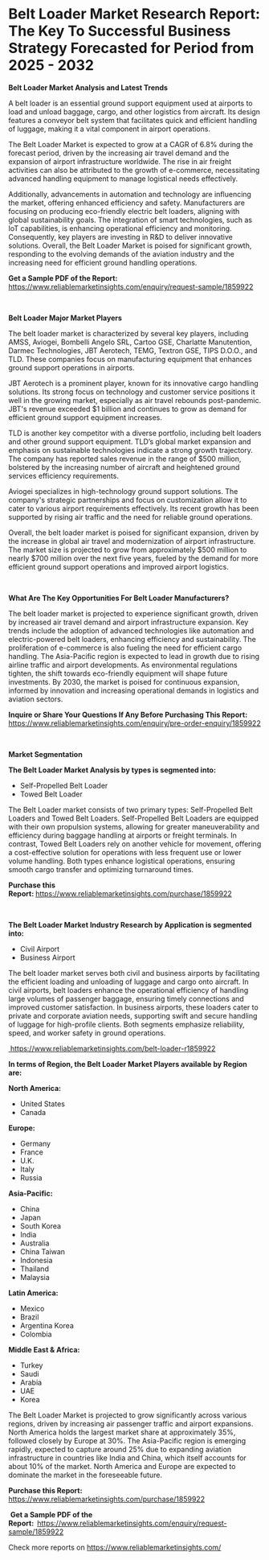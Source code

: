 <p><h1>Belt Loader Market Research Report: The Key To Successful Business Strategy Forecasted for Period from 2025 - 2032</h1></p><p><strong>Belt Loader Market Analysis and Latest Trends</strong></p>
<p><p>A belt loader is an essential ground support equipment used at airports to load and unload baggage, cargo, and other logistics from aircraft. Its design features a conveyor belt system that facilitates quick and efficient handling of luggage, making it a vital component in airport operations. </p><p>The Belt Loader Market is expected to grow at a CAGR of 6.8% during the forecast period, driven by the increasing air travel demand and the expansion of airport infrastructure worldwide. The rise in air freight activities can also be attributed to the growth of e-commerce, necessitating advanced handling equipment to manage logistical needs effectively. </p><p>Additionally, advancements in automation and technology are influencing the market, offering enhanced efficiency and safety. Manufacturers are focusing on producing eco-friendly electric belt loaders, aligning with global sustainability goals. The integration of smart technologies, such as IoT capabilities, is enhancing operational efficiency and monitoring. Consequently, key players are investing in R&D to deliver innovative solutions. Overall, the Belt Loader Market is poised for significant growth, responding to the evolving demands of the aviation industry and the increasing need for efficient ground handling operations.</p></p>
<p><strong>Get a Sample PDF of the Report:&nbsp;</strong> <a href="https://www.reliablemarketinsights.com/enquiry/request-sample/1859922?utm_campaign=1894&utm_medium=2&utm_source=Github&utm_content=ia&utm_term=22022025&utm_id=belt-loader">https://www.reliablemarketinsights.com/enquiry/request-sample/1859922</a></p>
<p>&nbsp;</p>
<p><strong>Belt Loader Major Market Players</strong></p>
<p><p>The belt loader market is characterized by several key players, including AMSS, Aviogei, Bombelli Angelo SRL, Cartoo GSE, Charlatte Manutention, Darmec Technologies, JBT Aerotech, TEMG, Textron GSE, TIPS D.O.O., and TLD. These companies focus on manufacturing equipment that enhances ground support operations in airports.</p><p>JBT Aerotech is a prominent player, known for its innovative cargo handling solutions. Its strong focus on technology and customer service positions it well in the growing market, especially as air travel rebounds post-pandemic. JBT's revenue exceeded $1 billion and continues to grow as demand for efficient ground support equipment increases.</p><p>TLD is another key competitor with a diverse portfolio, including belt loaders and other ground support equipment. TLD’s global market expansion and emphasis on sustainable technologies indicate a strong growth trajectory. The company has reported sales revenue in the range of $500 million, bolstered by the increasing number of aircraft and heightened ground services efficiency requirements.</p><p>Aviogei specializes in high-technology ground support solutions. The company's strategic partnerships and focus on customization allow it to cater to various airport requirements effectively. Its recent growth has been supported by rising air traffic and the need for reliable ground operations.</p><p>Overall, the belt loader market is poised for significant expansion, driven by the increase in global air travel and modernization of airport infrastructure. The market size is projected to grow from approximately $500 million to nearly $700 million over the next five years, fueled by the demand for more efficient ground support operations and improved airport logistics.</p></p>
<p>&nbsp;</p>
<p><strong>What Are The Key Opportunities For Belt Loader Manufacturers?</strong></p>
<p><p>The belt loader market is projected to experience significant growth, driven by increased air travel demand and airport infrastructure expansion. Key trends include the adoption of advanced technologies like automation and electric-powered belt loaders, enhancing efficiency and sustainability. The proliferation of e-commerce is also fueling the need for efficient cargo handling. The Asia-Pacific region is expected to lead in growth due to rising airline traffic and airport developments. As environmental regulations tighten, the shift towards eco-friendly equipment will shape future investments. By 2030, the market is poised for continuous expansion, informed by innovation and increasing operational demands in logistics and aviation sectors.</p></p>
<p><strong>Inquire or Share Your Questions If Any Before Purchasing This Report:</strong> <a href="https://www.reliablemarketinsights.com/enquiry/pre-order-enquiry/1859922?utm_campaign=1894&utm_medium=2&utm_source=Github&utm_content=ia&utm_term=22022025&utm_id=belt-loader">https://www.reliablemarketinsights.com/enquiry/pre-order-enquiry/1859922</a></p>
<p>&nbsp;</p>
<p><strong>Market Segmentation</strong></p>
<p><strong>The Belt Loader Market Analysis by types is segmented into:</strong></p>
<p><ul><li>Self-Propelled Belt Loader</li><li>Towed Belt Loader</li></ul></p>
<p><p>The Belt Loader market consists of two primary types: Self-Propelled Belt Loaders and Towed Belt Loaders. Self-Propelled Belt Loaders are equipped with their own propulsion systems, allowing for greater maneuverability and efficiency during baggage handling at airports or freight terminals. In contrast, Towed Belt Loaders rely on another vehicle for movement, offering a cost-effective solution for operations with less frequent use or lower volume handling. Both types enhance logistical operations, ensuring smooth cargo transfer and optimizing turnaround times.</p></p>
<p><strong>Purchase this Report:&nbsp;</strong><a href="https://www.reliablemarketinsights.com/purchase/1859922?utm_campaign=1894&utm_medium=2&utm_source=Github&utm_content=ia&utm_term=22022025&utm_id=belt-loader">https://www.reliablemarketinsights.com/purchase/1859922</a></p>
<p>&nbsp;</p>
<p><strong>The Belt Loader Market Industry Research by Application is segmented into:</strong></p>
<p><ul><li>Civil Airport</li><li>Business Airport</li></ul></p>
<p><p>The belt loader market serves both civil and business airports by facilitating the efficient loading and unloading of luggage and cargo onto aircraft. In civil airports, belt loaders enhance the operational efficiency of handling large volumes of passenger baggage, ensuring timely connections and improved customer satisfaction. In business airports, these loaders cater to private and corporate aviation needs, supporting swift and secure handling of luggage for high-profile clients. Both segments emphasize reliability, speed, and worker safety in ground operations.</p></p>
<p><a href="https://www.reliablemarketinsights.com/belt-loader-r1859922?utm_campaign=1894&utm_medium=2&utm_source=Github&utm_content=ia&utm_term=22022025&utm_id=belt-loader">&nbsp;https://www.reliablemarketinsights.com/belt-loader-r1859922</a></p>
<p><strong>In terms of Region, the Belt Loader Market Players available by Region are:</strong></p>
<p>
    <p> <strong> North America: </strong>
        <ul>
            <li>United States</li>
            <li>Canada</li>
        </ul>
        </p> 
    <p> <strong> Europe: </strong>
        <ul>
            <li>Germany</li>
            <li>France</li>
            <li>U.K.</li>
            <li>Italy</li>
            <li>Russia</li>
        </ul>
        </p> 
    <p> <strong> Asia-Pacific: </strong>
        <ul>
            <li>China</li>
            <li>Japan</li>
            <li>South Korea</li>
            <li>India</li>
            <li>Australia</li>
            <li>China Taiwan</li>
            <li>Indonesia</li>
            <li>Thailand</li>
            <li>Malaysia</li>
        </ul>
        </p> 
    <p> <strong> Latin America: </strong>
        <ul>
            <li>Mexico</li>
            <li>Brazil</li>
            <li>Argentina Korea</li>
            <li>Colombia</li>
        </ul>
        </p> 
    <p> <strong> Middle East & Africa: </strong>
        <ul>
            <li>Turkey</li>
            <li>Saudi</li>
            <li>Arabia</li>
            <li>UAE</li>
            <li>Korea</li>
        </ul>
    </p>
    </p>
<p><p>The Belt Loader Market is projected to grow significantly across various regions, driven by increasing air passenger traffic and airport expansions. North America holds the largest market share at approximately 35%, followed closely by Europe at 30%. The Asia-Pacific region is emerging rapidly, expected to capture around 25% due to expanding aviation infrastructure in countries like India and China, which itself accounts for about 10% of the market. North America and Europe are expected to dominate the market in the foreseeable future.</p></p>
<p><strong>Purchase this Report: </strong><a href="https://www.reliablemarketinsights.com/purchase/1859922?utm_campaign=1894&utm_medium=2&utm_source=Github&utm_content=ia&utm_term=22022025&utm_id=belt-loader">https://www.reliablemarketinsights.com/purchase/1859922</a></p>
<p>&nbsp;<strong>Get a Sample PDF of the Report:&nbsp;&nbsp;</strong><a href="https://www.reliablemarketinsights.com/enquiry/request-sample/1859922?utm_campaign=1894&utm_medium=2&utm_source=Github&utm_content=ia&utm_term=22022025&utm_id=belt-loader">https://www.reliablemarketinsights.com/enquiry/request-sample/1859922</a></p>
<p><strong></strong></p>
<p>Check more reports on <a href="https://www.reliablemarketinsights.com/?utm_campaign=1894&utm_medium=2&utm_source=Github&utm_content=ia&utm_term=22022025&utm_id=belt-loader">https://www.reliablemarketinsights.com/</a></p>